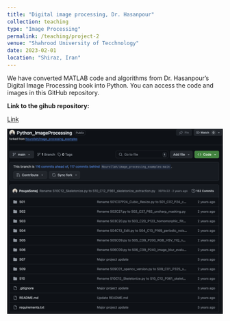 ```yaml
---
title: "Digital image processing, Dr. Hasanpour"
collection: teaching
type: "Image Processing"
permalink: /teaching/project-2
venue: "Shahrood University of Tecchnology"
date: 2023-02-01
location: "Shiraz, Iran"
---
```


We have converted MATLAB code and algorithms from Dr. Hasanpour’s Digital Image Processing book into Python. You can access the code and images in this GitHub repository.

**Link to the gihub repository:**

[Link](https://github.com/PouyaSonej/Python_ImageProcessing.git)

![images](/images/Project2.png)
